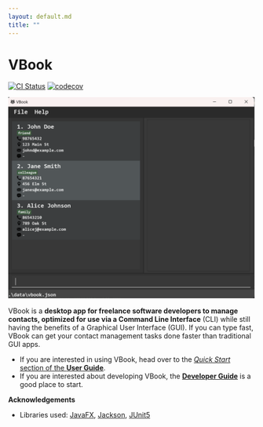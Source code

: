 ```yaml
---
layout: default.md
title: ""
---
```


# VBook

[![CI Status](https://github.com/se-edu/addressbook-level3/workflows/Java%20CI/badge.svg)](https://github.com/se-edu/addressbook-level3/actions)
[![codecov](https://codecov.io/gh/se-edu/addressbook-level3/branch/master/graph/badge.svg)](https://codecov.io/gh/se-edu/addressbook-level3)

![Ui](images/Ui.png)

VBook is a **desktop app for freelance software developers to manage contacts, optimized for use via a Command Line
Interface** (CLI) while still
having the benefits of a Graphical User Interface (GUI). If you can type fast, VBook can get your contact management
tasks done faster than traditional GUI apps.

* If you are interested in using VBook, head over to the [_Quick Start_ section of the **User Guide**](UserGuide.html#quick-start).
* If you are interested about developing VBook, the [**Developer Guide**](DeveloperGuide.html) is a good place to start.


**Acknowledgements**

* Libraries used: [JavaFX](https://openjfx.io/), [Jackson](https://github.com/FasterXML/jackson), [JUnit5](https://github.com/junit-team/junit5)
